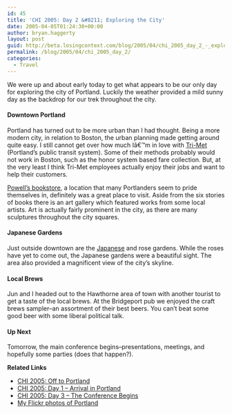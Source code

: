 ```yaml
---
id: 45
title: 'CHI 2005: Day 2 &#8211; Exploring the City'
date: 2005-04-05T01:24:30+00:00
author: bryan.haggerty
layout: post
guid: http://beta.losingcontext.com/blog/2005/04/chi_2005_day_2_-_exploring_the_city.php
permalink: /blog/2005/04/chi_2005_day_2/
categories:
  - Travel
---
```

We were up and about early today to get what appears to be our only day for exploring the city of Portland. Luckily the weather provided a mild sunny day as the backdrop for our trek throughout the city.

#### Downtown Portland

Portland has turned out to be more urban than I had thought. Being a more modern city, in relation to Boston, the urban planning made getting around quite easy. I still cannot get over how much Iâ€™m in love with [Tri-Met](http://www.trimet.org) (Portland&#8217;s public transit system). Some of their methods probably would not work in Boston, such as the honor system based fare collection. But, at the very least I think Tri-Met employees actually enjoy their jobs and want to help their customers.

[Powell&#8217;s bookstore](http://www.powells.com), a location that many Portlanders seem to pride themselves in, definitely was a great place to visit. Aside from the six stories of books there is an art gallery which featured works from some local artists. Art is actually fairly prominent in the city, as there are many sculptures throughout the city squares.

#### Japanese Gardens

Just outside downtown are the [Japanese](http://www.japanesegarden.com) and rose gardens. While the roses have yet to come out, the Japanese gardens were a beautiful sight. The area also provided a magnificent view of the city&#8217;s skyline.

#### Local Brews

Jun and I headed out to the Hawthorne area of town with another tourist to get a taste of the local brews. At the Bridgeport pub we enjoyed the craft brews sampler&#8211;an assortment of their best beers. You can&#8217;t beat some good beer with some liberal political talk.

#### Up Next

Tomorrow, the main conference begins&#8211;presentations, meetings, and hopefully some parties (does that happen?).

<p id="related-links">
  <strong>Related Links</strong>
</p>

  * [CHI 2005: Off to Portland](/blog/2005/03/chi_2005_off_to.php)
  * [CHI 2005: Day 1 &#8211; Arrival in Portland](/blog/2005/04/chi_2005_day_1.php)
  * [CHI 2005: Day 3 &#8211; The Conference Begins](/blog/2005/04/chi_2005_day_3.php)
  * [My Flickr photos of Portland](http://www.flickr.com/photos/bhaggs/tags/portland/)